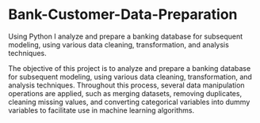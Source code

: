# Bank-Customer-Data-Preparation
Using Python I analyze and prepare a banking database for subsequent modeling, using various data cleaning, transformation, and analysis techniques.

The objective of this project is to analyze and prepare a banking database for subsequent modeling, using various data cleaning, transformation, and analysis techniques. Throughout this process, several data manipulation operations are applied, such as merging datasets, removing duplicates, cleaning missing values, and converting categorical variables into dummy variables to facilitate use in machine learning algorithms.
